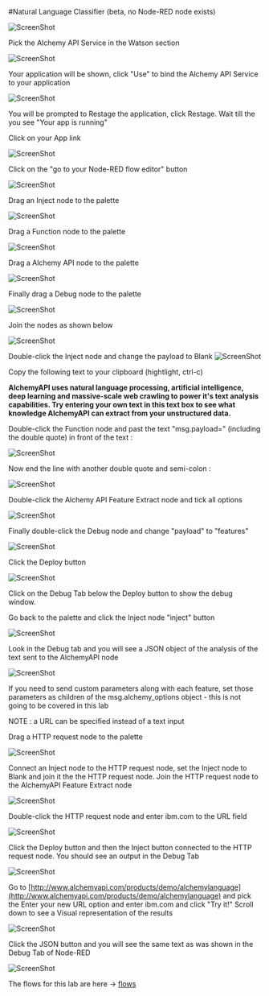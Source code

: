 #Natural Language Classifier (beta, no Node-RED node exists)


![ScreenShot](images/fe_Add_Service.png)

Pick the Alchemy API Service in the Watson section

![ScreenShot](images/fe_service.png)

Your application will be shown, click "Use" to bind the Alchemy API Service to your application

![ScreenShot](images/fe_Add_Service_Use.png)

You will be prompted to Restage the application, click Restage.  Wait till the you see "Your app is running"

Click on your App link

![ScreenShot](images/fe_app_link.png)

Click on the "go to your Node-RED flow editor" button

![ScreenShot](fe_go_to_Node-RED_flow_editor.png)

Drag an Inject node to the palette

![ScreenShot](images/fe_inject_node.png)

Drag a Function node to the palette

![ScreenShot](images/fe_function_node.png)

Drag a Alchemy API node to the palette

![ScreenShot](images/fe_node.png)

Finally drag a Debug node to the palette

![ScreenShot](images/fe_debug_node.png)

Join the nodes as shown below

![ScreenShot](images/fe_join_nodes.png)

Double-click the Inject node and change the payload to Blank
![ScreenShot](images/fe_inject_blank.png)

Copy the following text to your clipboard (hightlight, ctrl-c)

**AlchemyAPI uses natural language processing, artificial intelligence, deep learning and massive-scale web crawling to power it's text analysis capabilities. Try entering your own text in this text box to see what knowledge AlchemyAPI can extract from your unstructured data.**

Double-click the Function node and past the text "msg.payload=" (including the double quote) in front of the text :

![ScreenShot](images/fe_function_text_front.png)

Now end the line with another double quote and semi-colon :

![ScreenShot](images/fe_function_text_end_semicolon.png)

Double-click the Alchemy API Feature Extract node and tick all options 

![ScreenShot](images/fe_node_tick_all.png)

Finally double-click the Debug node and change "payload" to "features"

![ScreenShot](images/fe_debug_node_change.png)

Click the Deploy button

![ScreenShot](images/fe_deploy.png)
 
Click on the Debug Tab below the Deploy button to show the debug window.

Go back to the palette and click the Inject node "inject" button 

![ScreenShot](images/fe_inject_button.png)

Look in the Debug tab and you will see a JSON object of the analysis of the text sent to the AlchemyAPI node

![ScreenShot](images/fe_debug_result.png)

If you need to send custom parameters along with each feature, set those parameters as children of the msg.alchemy_options object - this is not going to be covered in this lab

NOTE : a URL can be specified instead of a text input 

Drag a HTTP request node to the palette

![ScreenShot](images/fe_http_req.png)

Connect an Inject node to the HTTP request node, set the Inject node to Blank and join it the the HTTP request node.  Join the HTTP request node to the AlchemyAPI Feature Extract node

![ScreenShot](images/fe_http_join.png)

Double-click the HTTP request node and enter ibm.com to the URL field

![ScreenShot](images/fe_http_url.png)

Click the Deploy button and then the Inject button connected to the HTTP request node.  You should see an output in the Debug Tab

![ScreenShot](images/fe_node_ibm_url.png)

Go to [http://www.alchemyapi.com/products/demo/alchemylanguage](http://www.alchemyapi.com/products/demo/alchemylanguage) and pick the Enter your new URL option and enter ibm.com and click "Try it!"   Scroll down to see a Visual representation of the results

![ScreenShot](images/fe_alchemy_web_demo_own_url.png)

Click the JSON button and you will see the same text as was shown in the Debug Tab of Node-RED

![ScreenShot](images/fe_alchemy_web_demo_own_url_json.png)

The flows for this lab are here -> [flows](lab_alchemy_api_feature_extraction_flows.json)